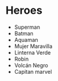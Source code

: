 # Heroes

* Superman
* Batman
* Aquaman
* Mujer Maravilla
* Linterna Verde
* Robin
* Volcán Negro
* Capitan marvel
